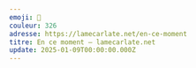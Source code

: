 ```yaml
---
emoji: 🍱
couleur: 326
adresse: https://lamecarlate.net/en-ce-moment
titre: En ce moment — lamecarlate.net
update: 2025-01-09T00:00:00.000Z
---
```

